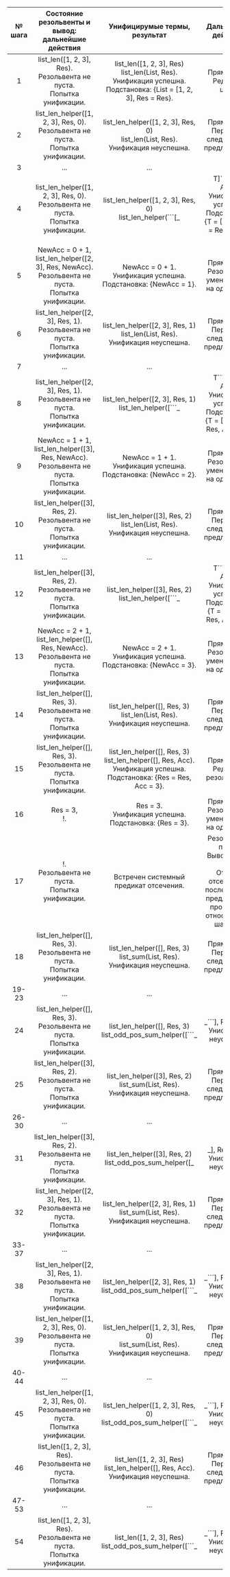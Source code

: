 <font size = 1>

|№ шага|Состояние резольвенты и вывод: дальнейшие действия|Унифицирумые термы, результат|Дальнейшие действия|
|:---:|:---:|:---:|:---:|
|1|list_len([1, 2, 3], Res).</br>Резольвента не пуста. </br>Попытка унификации.|list_len([1, 2, 3], Res)</br>list_len(List, Res).</br>Унификация успешна.</br>Подстановка: {List = [1, 2, 3], Res = Res}.|Прямой ход.</br>Редукция цели.|
|2|list_len_helper([1, 2, 3], Res, 0).</br>Резольвента не пуста. </br>Попытка унификации.|list_len_helper([1, 2, 3], Res, 0)</br>list_len(List, Res).</br>Унификация неуспешна.|Прямой ход.</br>Переход к следующему предложению.|
|3|...|...|...|
|4|list_len_helper([1, 2, 3], Res, 0).</br>Резольвента не пуста. </br>Попытка унификации.|list_len_helper([1, 2, 3], Res, 0)</br>list_len_helper(```[_|T]```, Res, Acc).</br>Унификация успешна.</br>Подстановка: {T = [2, 3], Res = Res, Acc = 0}.|Прямой ход.</br>Редукция резольвенты.|
|5|NewAcc = 0 + 1,</br>list_len_helper([2, 3], Res, NewAcc).</br>Резольвента не пуста. </br>Попытка унификации.|NewAcc = 0 + 1.</br>Унификация успешна.</br>Подстановка: {NewAcc = 1}.|Прямой ход. </br>Резольвента уменьшается на одну цель.|
|6|list_len_helper([2, 3], Res, 1).</br>Резольвента не пуста. </br>Попытка унификации.|list_len_helper([2, 3], Res, 1)</br>list_len(List, Res).</br>Унификация неуспешна.|Прямой ход.</br>Переход к следующему предложению.|
|7|...|...|...|
|8|list_len_helper([2, 3], Res, 1).</br>Резольвента не пуста. </br>Попытка унификации.|list_len_helper([2, 3], Res, 1)</br>list_len_helper([```_|T```], Res, Acc).</br>Унификация успешна.</br>Подстановка: {T = [3], Res = Res, Acc = 1}.|Прямой ход.</br>Редукция резольвенты.|
|9|NewAcc = 1 + 1,</br>list_len_helper([3], Res, NewAcc).</br>Резольвента не пуста. </br>Попытка унификации.|NewAcc = 1 + 1.</br>Унификация успешна.</br>Подстановка: {NewAcc = 2}.|Прямой ход. </br>Резольвента уменьшается на одну цель.|
|10|list_len_helper([3], Res, 2).</br>Резольвента не пуста. </br>Попытка унификации.|list_len_helper([3], Res, 2)</br>list_len(List, Res).</br>Унификация неуспешна.|Прямой ход.</br>Переход к следующему предложению.|
|11|...|...|...|
|12|list_len_helper([3], Res, 2).</br>Резольвента не пуста. </br>Попытка унификации.|list_len_helper([3], Res, 2)</br>list_len_helper([```_|T```], Res, Acc).</br>Унификация успешна.</br>Подстановка: {T = [], Res = Res, Acc = 2}.|Прямой ход.</br>Редукция резольвенты.|
|13|NewAcc = 2 + 1,</br>list_len_helper([], Res, NewAcc).</br>Резольвента не пуста. </br>Попытка унификации.|NewAcc = 2 + 1.</br>Унификация успешна.</br>Подстановка: {NewAcc = 3}.|Прямой ход. </br>Резольвента уменьшается на одну цель.|
|14|list_len_helper([], Res, 3).</br>Резольвента не пуста. </br>Попытка унификации.|list_len_helper([], Res, 3)</br>list_len(List, Res).</br>Унификация неуспешна.|Прямой ход.</br>Переход к следующему предложению.|
|15|list_len_helper([], Res, 3).</br>Резольвента не пуста. </br>Попытка унификации.|list_len_helper([], Res, 3)</br>list_len_helper([], Res, Acc). </br>Унификация успешна.</br>Подстановка: {Res = Res, Acc = 3}.|Прямой ход.</br>Редукция резольвенты.|
|16|Res = 3,</br>!.|Res = 3.</br>Унификация успешна.</br>Подстановка: {Res = 3}.|Прямой ход. </br>Резольвента уменьшается на одну цель.|
|17|!.</br>Резольвента не пуста. </br>Попытка унификации.|Встречен системный предикат отсечения.|Резольвента пуста.</br> Вывод: Res = 3.</br> Откат с отсечением последующих предложений процедуры относительно шага 15.|
|18|list_len_helper([], Res, 3).</br>Резольвента не пуста. </br>Попытка унификации.|list_len_helper([], Res, 3)</br>list_sum(List, Res).</br>Унификация неуспешна.|Прямой ход.</br>Переход к следующему предложению.|
|19-23|...|...|...|
|24|list_len_helper([], Res, 3).</br>Резольвента не пуста. </br>Попытка унификации.|list_len_helper([], Res, 3)</br>list_odd_pos_sum_helper([```_|_```], Res, Acc).</br>Унификация неуспешна.|Достижение конца БЗ.</br>Откат к предыдущему состоянию резольвенты.</br>Переход к следующему предложению относительно шага 12.|
|25|list_len_helper([3], Res, 2).</br>Резольвента не пуста. </br>Попытка унификации.|list_len_helper([3], Res, 2)</br>list_sum(List, Res).</br>Унификация неуспешна.|Прямой ход.</br>Переход к следующему предложению.|
|26-30|...|...|...|
|31|list_len_helper([3], Res, 2).</br>Резольвента не пуста. </br>Попытка унификации.|list_len_helper([3], Res, 2)</br>list_odd_pos_sum_helper([_|_], Res, Acc).</br>Унификация неуспешна.|Достижение конца БЗ.</br>Откат к предыдущему состоянию резольвенты.</br>Переход к следующему предложению относительно шага 8.|
|32|list_len_helper([2, 3], Res, 1).</br>Резольвента не пуста. </br>Попытка унификации.|list_len_helper([2, 3], Res, 1)</br>list_sum(List, Res).</br>Унификация неуспешна.|Прямой ход.</br>Переход к следующему предложению.|
|33-37|...|...|...|
|38|list_len_helper([2, 3], Res, 1).</br>Резольвента не пуста. </br>Попытка унификации.|list_len_helper([2, 3], Res, 1)</br>list_odd_pos_sum_helper([```_|_```], Res, Acc).</br>Унификация неуспешна.|Достижение конца БЗ.</br>Откат к предыдущему состоянию резольвенты.</br>Переход к следующему предложению относительно шага 4.|
|39|list_len_helper([1, 2, 3], Res, 0).</br>Резольвента не пуста. </br>Попытка унификации.|list_len_helper([1, 2, 3], Res, 0)</br>list_sum(List, Res).</br>Унификация неуспешна.|Прямой ход.</br>Переход к следующему предложению.|
|40-44|...|...|...|
|45|list_len_helper([1, 2, 3], Res, 0).</br>Резольвента не пуста. </br>Попытка унификации.|list_len_helper([1, 2, 3], Res, 0)</br>list_odd_pos_sum_helper([```_|_```], Res, Acc).</br>Унификация неуспешна.|Достижение конца БЗ.</br>Откат к предыдущему состоянию резольвенты.</br>Переход к следующему предложению относительно шага 1.|
|46|list_len([1, 2, 3], Res).</br>Резольвента не пуста. </br>Попытка унификации.|list_len([1, 2, 3], Res)</br>list_len_helper([], Res, Acc).</br>Унификация неуспешна.|Прямой ход.</br>Переход к следующему предложению.|
|47-53|...|...|...|
|54|list_len([1, 2, 3], Res).</br>Резольвента не пуста. </br>Попытка унификации.|list_len([1, 2, 3], Res)</br>list_odd_pos_sum_helper([```_|_```], Res, Acc).</br>Унификация неуспешна.|Достижение конца БЗ.</br>Резольвента пуста.</br>Вывод результата.|